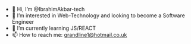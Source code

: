 - 👋 Hi, I’m @IbrahimAkbar-tech
- 👀 I’m interested in Web-Technology and looking to become a Software Engineer
- 🌱 I’m currently learning JS/REACT
- 📫 How to reach me: grandline1@hotmail.co.uk

<!---
IbrahimAkbar-tech/IbrahimAkbar-tech is a ✨ special ✨ repository because its `README.md` (this file) appears on your GitHub profile.
You can click the Preview link to take a look at your changes.
--->
